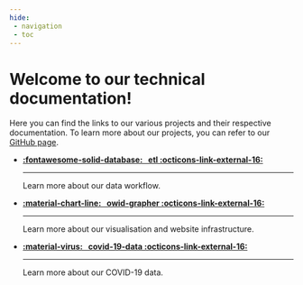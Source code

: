 ```yaml
---
hide:
 - navigation
 - toc
---
```

<!-- <style>
  .md-typeset h1,
  .md-content__button {
    display: none;
  }
</style> -->

# Welcome to our technical documentation!

Here you can find the links to our various projects and their respective documentation. To learn more about our projects, you can refer to our [GitHub page](https://github.com/owid).


<div class="grid cards" markdown>

-   __[:fontawesome-solid-database: &nbsp; etl :octicons-link-external-16:](https://docs.owid.io/projects/etl)__

    ---

    Learn more about our data workflow.

-   __[:material-chart-line: &nbsp; owid-grapher :octicons-link-external-16:](https://owid-grapher.readthedocs.io/en/docs-revamp-2023/)__

    ---

    Learn more about our visualisation and website infrastructure.

-   __[:material-virus: &nbsp; covid-19-data :octicons-link-external-16:](https://docs.owid.io/projects/etl/api/covid)__

    ---

    Learn more about our COVID-19 data.

</div>

